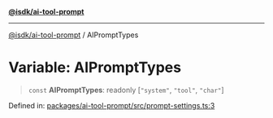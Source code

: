 [**@isdk/ai-tool-prompt**](../README.md)

***

[@isdk/ai-tool-prompt](../globals.md) / AIPromptTypes

# Variable: AIPromptTypes

> `const` **AIPromptTypes**: readonly \[`"system"`, `"tool"`, `"char"`\]

Defined in: [packages/ai-tool-prompt/src/prompt-settings.ts:3](https://github.com/isdk/ai-tool-prompt.js/blob/3d678772f316709a988562abb5bf3336d18a36eb/src/prompt-settings.ts#L3)
